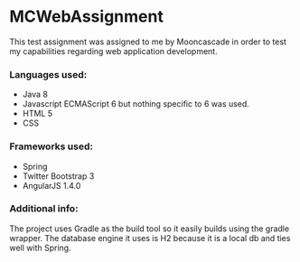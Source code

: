 # MCWebAssignment
This test assignment was assigned to me by Mooncascade in order to test my capabilities regarding web application development.

### Languages used: 
* Java 8
* Javascript ECMAScript 6 but nothing specific to 6 was used.
* HTML 5
* CSS

### Frameworks used:
* Spring
* Twitter Bootstrap 3
* AngularJS 1.4.0

### Additional info:
The project uses Gradle as the build tool so it easily builds using the gradle wrapper. The database engine it uses is H2 because it is a local db and ties well with Spring.

